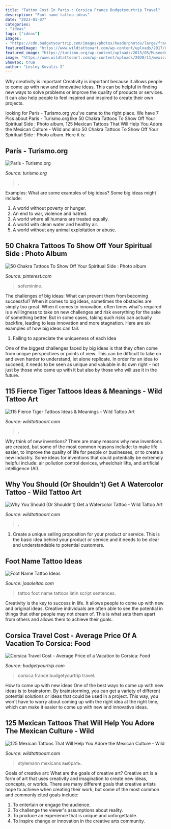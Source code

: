 ```yaml
---
title: "Tattoo Cost In Paris : Corsica France Budgetyourtrip Travel"
description: "Foot name tattoo ideas"
date: "2023-01-07"
categories:
- "ideas"
tags: ["ideas"]
images:
- "https://cdn.budgetyourtrip.com/images/photos/headerphotos/large/france_corsica.jpg"
featuredImage: "https://www.wildtattooart.com/wp-content/uploads/2017/03/tiger-tattoos-02031715.jpg"
featured_image: "https://turismo.org/wp-content/uploads/2015/05/MuseodelLouvre-1024x768.jpg"
image: "https://www.wildtattooart.com/wp-content/uploads/2020/11/mexican-tattoos-10.jpg"
ShowToc: true
author: "Lesley Kuvalis I"
---
```



Why creativity is important
Creativity is important because it allows people to come up with new and innovative ideas. This can be helpful in finding new ways to solve problems or improve the quality of products or services. It can also help people to feel inspired and inspired to create their own projects.

	

		
looking for París - Turismo.org you've came to the right place. We have 7 Pics about París - Turismo.org like 50 Chakra Tattoos To Show Off Your Spiritual Side : Photo album, 125 Mexican Tattoos That Will Help You Adore the Mexican Culture - Wild and also 50 Chakra Tattoos To Show Off Your Spiritual Side : Photo album. Here it is:
		
    
## París - Turismo.org

<img loading=lazy src="https://turismo.org/wp-content/uploads/2015/05/MuseodelLouvre-1024x768.jpg" onerror="this.onerror=null;this.src='https://tse3.mm.bing.net/th?id=OIP.xcKQCsU9BhROFDCQRnjZ2wHaFj&amp;pid=15.1';" alt="París - Turismo.org">

_Source: turismo.org_

>. 

	

Examples: What are some examples of big ideas?
Some big ideas might include: 
1. A world without poverty or hunger.
2. An end to war, violence and hatred.
3. A world where all humans are treated equally.
4. A world with clean water and healthy air.
5. A world without any animal exploitation or abuse.

    
## 50 Chakra Tattoos To Show Off Your Spiritual Side : Photo Album

<img loading=lazy src="https://i.pinimg.com/736x/f8/fc/30/f8fc3008171928eb6ef4d7c1d6d92c51.jpg" onerror="this.onerror=null;this.src='https://tse4.mm.bing.net/th?id=OIP.aPoB7NSq8E_z-oDfDURXTQAAAA&amp;pid=15.1';" alt="50 Chakra Tattoos To Show Off Your Spiritual Side : Photo album">

_Source: pinterest.com_

>sofeminine. 

	

The challenges of big ideas: What can prevent them from becoming successful?
When it comes to big ideas, sometimes the obstacles are simply too great. When it comes to innovation, often times what's required is a willingness to take on new challenges and risk everything for the sake of something better. But in some cases, taking such risks can actually backfire, leading to less innovation and more stagnation. Here are six examples of how big ideas can fail:
1) Failing to appreciate the uniqueness of each idea

One of the biggest challenges faced by big ideas is that they often come from unique perspectives or points of view. This can be difficult to take on and even harder to understand, let alone replicate. In order for an idea to succeed, it needs to be seen as unique and valuable in its own right – not just by those who came up with it but also by those who will use it in the future.

    
## 115 Fierce Tiger Tattoos Ideas &amp; Meanings - Wild Tattoo Art

<img loading=lazy src="https://www.wildtattooart.com/wp-content/uploads/2017/03/tiger-tattoos-02031715.jpg" onerror="this.onerror=null;this.src='https://tse4.mm.bing.net/th?id=OIP.-nvA9E0Bnp6Tndd6cFRz6wHaJ6&amp;pid=15.1';" alt="115 Fierce Tiger Tattoos Ideas &amp; Meanings - Wild Tattoo Art">

_Source: wildtattooart.com_

>. 

	

Why think of new inventions?
There are many reasons why new inventions are created, but some of the most common reasons include: to make life easier, to improve the quality of life for people or businesses, or to create a new industry. Some ideas for inventions that could potentially be extremely helpful include: air pollution control devices, wheelchair lifts, and artificial intelligence (AI).

    
## Why You Should (Or Shouldn’t) Get A Watercolor Tattoo - Wild Tattoo Art

<img loading=lazy src="https://www.wildtattooart.com/wp-content/uploads/2017/03/watercolor-tattoos-26031710.jpg" onerror="this.onerror=null;this.src='https://tse2.mm.bing.net/th?id=OIP.mALmMBWENb-VG0PwFqtHgwHaJ4&amp;pid=15.1';" alt="Why You Should (Or Shouldn’t) Get a Watercolor Tattoo - Wild Tattoo Art">

_Source: wildtattooart.com_

>. 

	

1. Create a unique selling proposition for your product or service. This is the basic idea behind your product or service and it needs to be clear and understandable to potential customers. 

    
## Foot Name Tattoo Ideas

<img loading=lazy src="https://www.joaoleitao.com/tattoo-name/wp-content/uploads/script-tattoo-ideas-foot-women.jpg" onerror="this.onerror=null;this.src='https://tse4.mm.bing.net/th?id=OIP.cSuf_U1WCKyf50sTmK54-QHaHa&amp;pid=15.1';" alt="Foot Name Tattoo Ideas">

_Source: joaoleitao.com_

>tattoo foot name tattoos latin script sentences. 

	

Creativity is the key to success in life. It allows people to come up with new and original ideas. Creative individuals are often able to see the potential in things that other people may not dream of. This is what sets them apart from others and allows them to achieve their goals.

    
## Corsica Travel Cost - Average Price Of A Vacation To Corsica: Food

<img loading=lazy src="https://cdn.budgetyourtrip.com/images/photos/headerphotos/large/france_corsica.jpg" onerror="this.onerror=null;this.src='https://tse3.mm.bing.net/th?id=OIP.F13H6NMox8AcgtG4LFHwUAHaE7&amp;pid=15.1';" alt="Corsica Travel Cost - Average Price of a Vacation to Corsica: Food">

_Source: budgetyourtrip.com_

>corsica france budgetyourtrip travel. 

	

How to come up with new ideas
One of the best ways to come up with new ideas is to brainstorm. By brainstorming, you can get a variety of different potential solutions or ideas that could be used in a project. This way, you won't have to worry about coming up with the right idea at the right time, which can make it easier to come up with new and innovative ideas.

    
## 125 Mexican Tattoos That Will Help You Adore The Mexican Culture - Wild

<img loading=lazy src="https://www.wildtattooart.com/wp-content/uploads/2020/11/mexican-tattoos-10.jpg" onerror="this.onerror=null;this.src='https://tse2.mm.bing.net/th?id=OIP.b1OgTnsxjeDU0zS8dBCJTQHaHa&amp;pid=15.1';" alt="125 Mexican Tattoos That Will Help You Adore the Mexican Culture - Wild">

_Source: wildtattooart.com_

>stylemann mexicans выбрать. 

	

Goals of creative art: What are the goals of creative art?
Creative art is a form of art that uses creativity and imagination to create new ideas, concepts, or worlds. There are many different goals that creative artists hope to achieve when creating their work, but some of the most common and commonly cited goals include: 
1. To entertain or engage the audience.
2. To challenge the viewer's assumptions about reality.
3. To produce an experience that is unique and unforgettable.
4. To inspire change or innovation in the creative arts community.

